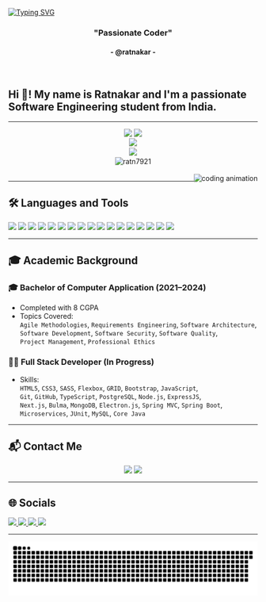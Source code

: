 [![Typing SVG](https://readme-typing-svg.herokuapp.com?color=black&size=35&center=true&vCenter=true&width=1000&lines=Welcome+to+my+GitHub+profile!;My+name+is+Ratnakar;I'm+a+Software+Engineering+Student)](https://git.io/typing-svg)

<h3 align="center">"Passionate Coder"</h3>
<h4 align="center">- @ratnakar -</h4>

<br>

<h2 align="left">Hi 👋! My name is Ratnakar and I'm a passionate Software Engineering student from India.</h2>

---

<div align="center">
  <img src="https://github-readme-stats.vercel.app/api?username=ratn7921&show_icons=true&include_all_commits=true&count_private=true&theme=dracula&hide_border=false" height="150" />
  <img src="https://github-readme-stats.vercel.app/api/top-langs/?username=ratn7921&layout=compact&theme=dracula&hide_border=false" height="150" />
</div>

<div align="center">
  <img src="https://github-profile-trophy.vercel.app/?username=ratn7921&theme=dracula&no-frame=true&no-bg=true&margin-w=4" />
</div>

<div align="center">
  <img src="https://github-readme-streak-stats.herokuapp.com?user=ratn7921&theme=dracula&hide_border=true" height="150"/>
</div>

<div align="center">
  <img src="https://komarev.com/ghpvc/?username=ratn7921&label=Profile+views&color=blue&style=flat" alt="ratn7921" />
</div>

<br>

<img align="right" height="125" src="https://i.pinimg.com/originals/ce/76/0f/ce760fde1800bc12b74dfd67d2a5dcbe.gif" alt="coding animation" />

---

## 🛠 Languages and Tools

<div align="left">
  <img src="https://cdn.jsdelivr.net/gh/devicons/devicon/icons/javascript/javascript-original.svg" height="30" />
  <img src="https://cdn.jsdelivr.net/gh/devicons/devicon/icons/typescript/typescript-original.svg" height="30" />
  <img src="https://cdn.jsdelivr.net/gh/devicons/devicon/icons/react/react-original.svg" height="30" />
  <img src="https://cdn.jsdelivr.net/gh/devicons/devicon/icons/nodejs/nodejs-original.svg" height="30" />
  <img src="https://cdn.jsdelivr.net/gh/devicons/devicon/icons/express/express-original.svg" height="30" />
  <img src="https://cdn.jsdelivr.net/gh/devicons/devicon/icons/mongodb/mongodb-original.svg" height="30" />
  <img src="https://cdn.jsdelivr.net/gh/devicons/devicon/icons/postgresql/postgresql-original.svg" height="30" />
  <img src="https://cdn.jsdelivr.net/gh/devicons/devicon/icons/mysql/mysql-original.svg" height="30" />
  <img src="https://cdn.jsdelivr.net/gh/devicons/devicon/icons/python/python-original.svg" height="30" />
  <img src="https://cdn.jsdelivr.net/gh/devicons/devicon/icons/java/java-original.svg" height="30" />
  <img src="https://cdn.jsdelivr.net/gh/devicons/devicon/icons/spring/spring-original.svg" height="30" />
  <img src="https://cdn.jsdelivr.net/gh/devicons/devicon/icons/html5/html5-original.svg" height="30" />
  <img src="https://cdn.jsdelivr.net/gh/devicons/devicon/icons/css3/css3-original.svg" height="30" />
  <img src="https://cdn.jsdelivr.net/gh/devicons/devicon/icons/docker/docker-original.svg" height="30" />
  <img src="https://cdn.jsdelivr.net/gh/devicons/devicon/icons/github/github-original.svg" height="30" />
  <img src="https://cdn.jsdelivr.net/gh/devicons/devicon/icons/git/git-original.svg" height="30" />
  <img src="https://cdn.jsdelivr.net/gh/devicons/devicon/icons/vscode/vscode-original.svg" height="30" />
</div>

---

## 🎓 Academic Background

### 🎓 Bachelor of Computer Application (2021–2024)
- Completed with 8 CGPA  
- Topics Covered:  
  `Agile Methodologies`, `Requirements Engineering`, `Software Architecture`,  
  `Software Development`, `Software Security`, `Software Quality`,  
  `Project Management`, `Professional Ethics`

### 👨‍💻 Full Stack Developer (In Progress)
- Skills:  
  `HTML5`, `CSS3`, `SASS`, `Flexbox`, `GRID`, `Bootstrap`, `JavaScript`,  
  `Git`, `GitHub`, `TypeScript`, `PostgreSQL`, `Node.js`, `ExpressJS`,  
  `Next.js`, `Bulma`, `MongoDB`, `Electron.js`, `Spring MVC`, `Spring Boot`,  
  `Microservices`, `JUnit`, `MySQL`, `Core Java`

---

## 📬 Contact Me

<div align="center">
  <a href="mailto:ratnakary41@gmail.com"><img src="https://img.shields.io/badge/Gmail-D14836?style=for-the-badge&logo=gmail&logoColor=white" /></a>
  <a href="https://www.linkedin.com/in/ratnakar-dashrath-yadav-677750226/" target="_blank"><img src="https://img.shields.io/badge/LinkedIn-%230077B5?style=for-the-badge&logo=linkedin&logoColor=white" /></a>
</div>

---

## 🌐 Socials

<div align="left">
  <a href="https://www.youtube.com/@YourChannel" target="_blank">
    <img src="https://img.shields.io/static/v1?message=Youtube&logo=youtube&label=&color=FF0000&logoColor=white&labelColor=&style=for-the-badge" height="35" />
  </a>
  <a href="https://www.instagram.com/yourusername/" target="_blank">
    <img src="https://img.shields.io/static/v1?message=Instagram&logo=instagram&label=&color=E4405F&logoColor=white&labelColor=&style=for-the-badge" height="35" />
  </a>
  <a href="https://www.twitch.tv/yourusername" target="_blank">
    <img src="https://img.shields.io/static/v1?message=Twitch&logo=twitch&label=&color=9146FF&logoColor=white&labelColor=&style=for-the-badge" height="35" />
  </a>
  <a href="https://discord.com/users/youruserid" target="_blank">
    <img src="https://img.shields.io/static/v1?message=Discord&logo=discord&label=&color=7289DA&logoColor=white&labelColor=&style=for-the-badge" height="35" />
  </a>
</div>

---

<picture>
  <source media="(prefers-color-scheme: dark)" srcset="https://raw.githubusercontent.com/ratn7921/ratn7921/output/github-snake-dark.svg" />
  <source media="(prefers-color-scheme: light)" srcset="https://raw.githubusercontent.com/ratn7921/ratn7921/output/github-snake.svg" />
  <img alt="github-snake" src="https://raw.githubusercontent.com/ratn7921/ratn7921/output/github-snake.svg" />
</picture>
